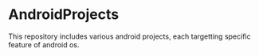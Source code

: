 # AndroidProjects
This repository includes various android projects, each targetting specific feature of android os.
